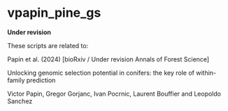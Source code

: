 # vpapin_pine_gs

**Under revision**

These scripts are related to:

Papin et al. (2024) [bioRxiv / Under revision Annals of Forest Science]

Unlocking genomic selection potential in conifers: the key role of within-family prediction

Victor Papin, Gregor Gorjanc, Ivan Pocrnic, Laurent Bouffier and Leopoldo Sanchez
